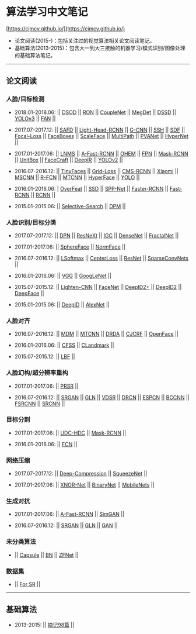 # 算法学习中文笔记 
[https://cjmcv.github.io/](https://cjmcv.github.io/)
* 论文阅读(2015-)：包括关注过的视觉算法相关论文阅读笔记。
* 基础算法(2013-2015)：包含大一到大三接触的机器学习/模式识别/图像处理的基础算法笔记。

---------

## 论文阅读
### 人脸/目标检测
* 2018.01-2018.06: || [DSOD](https://cjmcv.github.io/fdetect/2018/01/01/DSOD.html) || [RON](https://cjmcv.github.io/fdetect/2018/03/20/RON.html) || [CoupleNet](https://cjmcv.github.io/fdetect/2018/03/22/CoupleNet.html) || [MegDet](https://cjmcv.github.io/fdetect/2018/03/25/MegDet.html) || [DSSD](https://cjmcv.github.io/fdetect/2018/03/26/DSSD.html) || [YOLOv3](https://cjmcv.github.io/fdetect/2018/03/29/YOLOv3.html) || [FAN](https://cjmcv.github.io/fdetect/2018/03/31/FAN.html) ||

* 2017.07-2017.12: || [SAFD](https://cjmcv.github.io/fdetect/2017/12/17/SAFD.html) || [Light-Head-RCNN](https://cjmcv.github.io/fdetect/2017/12/06/Light-Head-RCNN.html) || [G-CNN](https://cjmcv.github.io/fdetect/2017/12/03/GCNN.html) || [SSH](https://cjmcv.github.io/fdetect/2017/11/26/SSH.html) || [SDF](https://cjmcv.github.io/fdetect/2017/11/18/SFD.html) || [Focal-Loss](https://cjmcv.github.io/fdetect/2017/11/04/FocalLoss.html) || [FaceBoxes](https://cjmcv.github.io/fdetect/2017/10/28/FaceBoxes.html) || [ScaleFace](https://cjmcv.github.io/fdetect/2017/10/16/ScaleFace.html) || [MultiPath](https://cjmcv.github.io/fdetect/2017/10/15/MultiPath.html) || [PVANet](https://cjmcv.github.io/fdetect/2017/10/15/PVANet.html) || [HyperNet](https://cjmcv.github.io/fdetect/2017/10/13/HyperNet.html) ||

* 2017.01-2017.06: || [LNMS](https://cjmcv.github.io/fdetect/2017/05/19/LNMS.html) || [A-Fast-RCNN](https://cjmcv.github.io/fdetect/fgan/2017/04/30/AFastRCNN.html) || [OHEM](https://cjmcv.github.io/fdetect/2017/04/29/OHEM.html) || [FPN](https://cjmcv.github.io/fdetect/2017/03/26/FPN.html) || [Mask-RCNN](https://cjmcv.github.io/fdetect/fmask/2017/03/25/MaskRCNN.html) || [UnitBox](https://cjmcv.github.io/fdetect/2017/02/12/UnitBox.html) || [FaceCraft](https://cjmcv.github.io/fdetect/2017/01/22/FaceCraft.html) || [DeepIR](https://cjmcv.github.io/fdetect/2017/01/15/DeepIR.html) || [YOLOv2](https://cjmcv.github.io/fdetect/2017/01/02/YOLOv2.html) ||

* 2016.07-2016.12: || [TinyFaces](https://cjmcv.github.io/fdetect/2016/12/20/TinyFaces.html) || [Grid-Loss](https://cjmcv.github.io/fdetect/2016/12/09/GridLoss.html) || [CMS-RCNN](https://cjmcv.github.io/fdetect/2016/11/18/CMSRCNN.html) || [Xiaomi](https://cjmcv.github.io/fdetect/2016/11/16/Xiaomi.html) || [MSCNN](https://cjmcv.github.io/fdetect/2016/11/02/MSCNN.html) || [R-FCN](https://cjmcv.github.io/fdetect/2016/10/10/RFCN.html) || [MTCNN](https://cjmcv.github.io/fdetect/falign/2016/10/01/MTCNN.html) || [HyperFace](https://cjmcv.github.io/fdetect/2016/09/08/HyperFace.html) || [YOLO](https://cjmcv.github.io/fdetect/2016/08/08/YOLO.html) ||

* 2016.01-2016.06: | [OverFeat](https://cjmcv.github.io/fdetect/2016/03/01/OverFeat.html) || [SSD](https://cjmcv.github.io/fdetect/2016/02/12/SSD.html) || [SPP-Net](https://cjmcv.github.io/fdetect/2016/02/05/SPP.html) || [Faster-RCNN](https://cjmcv.github.io/fdetect/2016/01/06/FRCNN2.html) || [Fast-RCNN](https://cjmcv.github.io/fdetect/2016/01/04/FRCNN.html) || [RCNN](https://cjmcv.github.io/fdetect/2016/01/02/RCNN.html) ||

* 2015.01-2015.06: || [Selective-Search](https://cjmcv.github.io/fdetect/2015/12/05/Selective-Search.html) || [DPM](https://cjmcv.github.io/fdetect/2015/03/12/DPM.html) ||

### 人脸识别/目标分类
* 2017.07-2017.12: || [DPN](https://cjmcv.github.io/freg/2017/12/24/DPN.html) || [ResNeXt](https://cjmcv.github.io/freg/2017/12/15/ResNeXt.html) || [IGC](https://cjmcv.github.io/freg/2017/12/10/IGC.html) || [DenseNet](https://cjmcv.github.io/freg/2017/10/21/DenseNet.html) || [FractalNet](https://cjmcv.github.io/freg/2017/10/14/FractalNet.html) || 

* 2017.01-2017.06: || [SphereFace](https://cjmcv.github.io/freg/2017/05/28/SphereFace.html) || [NormFace](https://cjmcv.github.io/freg/2017/05/21/NormFace.html) || 

* 2016.07-2016.12: || [LSoftmax](https://cjmcv.github.io/freg/2016/12/10/LSoftmax.html) || [CenterLoss](https://cjmcv.github.io/freg/2016/10/29/CenterLoss.html) || [ResNet](https://cjmcv.github.io/freg/2016/09/10/ResNet.html) || [SparseConvNets](https://cjmcv.github.io/freg/2016/08/21/SparseConvNets.html) ||

* 2016.01-2016.06: || [VGG](https://cjmcv.github.io/freg/2016/02/18/VGG.html) || [GoogLeNet](https://cjmcv.github.io/freg/2016/02/16/GoogLeNet.html) ||

* 2015.07-2015.12: || [Lighten-CNN](https://cjmcv.github.io/freg/2015/12/16/LightenCNN.html) || [FaceNet](https://cjmcv.github.io/freg/2015/11/15/FaceNet.html) || [DeepID2+](https://cjmcv.github.io/freg/2015/10/02/DeepID2+.html) || [DeepID2](https://cjmcv.github.io/freg/2015/09/26/DeepID2.html) || [DeepFace](https://cjmcv.github.io/freg/2015/08/07/DeepFace.html) || 

* 2015.01-2015.06: || [DeepID](https://cjmcv.github.io/freg/2015/06/29/DeepID.html) || [AlexNet](https://cjmcv.github.io/freg/2015/06/20/AlexNet.html) ||

### 人脸对齐
* 2016.07-2016.12: || [MDM](https://cjmcv.github.io/falign/2016/08/16/MDM.html) || [MTCNN](https://cjmcv.github.io/fdetect/falign/2016/10/01/MTCNN.html) || [DRDA](https://cjmcv.github.io/falign/2016/08/06/DRDA.html) || [CJCRF](https://cjmcv.github.io/falign/2016/08/02/CJCRF.html) || [OpenFace](https://cjmcv.github.io/falign/2016/06/12/OpenFace.html) ||

* 2016.01-2016.06: || [CFSS](https://cjmcv.github.io/falign/2016/01/26/CFSS.html) || [CLandmark](https://cjmcv.github.io/falign/2016/01/23/Clandmark.html) || 

* 2015.07-2015.12: || [LBF](https://cjmcv.github.io/falign/2015/12/26/LBF.html) || 

### 人脸幻构/超分辨率重构
* 2017.01-2017.06: || [PRSR](https://cjmcv.github.io/fsr/2017/02/18/PRSR.html) || 

* 2016.07-2016.12:  || [SRGAN](https://cjmcv.github.io/fgan/fsr/2016/12/26/SRGAN.html) || [GLN](https://cjmcv.github.io/fsr/fgan/2016/12/15/GLN.html) || [VDSR](https://cjmcv.github.io/fsr/2016/12/12/VDSR.html) || [DRCN](https://cjmcv.github.io/fsr/2016/12/11/DRCN.html) || [ESPCN](https://cjmcv.github.io/fsr/2016/12/09/ESPCN.html) || [BCCNN](https://cjmcv.github.io/fsr/2016/12/07/BCCNN.html) || [FSRCNN](https://cjmcv.github.io/fsr/2016/12/03/FSRCNN.html) || [SRCNN](https://cjmcv.github.io/fsr/2016/12/02/SRCNN.html) ||

### 目标分割
* 2017.01-2017.06: || [UDC-HDC](https://cjmcv.github.io/fmask/2017/05/10/UDC_HDC.html) || [Mask-RCNN](https://cjmcv.github.io/fdetect/fmask/2017/03/25/MaskRCNN.html) ||

* 2016.01-2016.06: || [FCN](https://cjmcv.github.io/fmask/2016/03/15/FCN.html) || 

### 网络压缩
* 2017.07-2017.12: || [Deep-Compression](https://cjmcv.github.io/fcompress/2017/11/12/DeepCompression.html) || [SqueezeNet](https://cjmcv.github.io/fcompress/2017/08/12/SqueezeNet.html) || 

* 2017.01-2017.06: || [XNOR-Net](https://cjmcv.github.io/fcompress/2017/06/03/XNOR-Net.html) || [BinaryNet](https://cjmcv.github.io/fcompress/2017/06/01/BinaryNet.html) || [MobileNets](https://cjmcv.github.io/fcompress/2017/04/28/MobileNets.html) || 

### 生成对抗
* 2017.01-2017.06: || [A-Fast-RCNN](https://cjmcv.github.io/fdetect/fgan/2017/04/30/AFastRCNN.html) || [SimGAN](https://cjmcv.github.io/fgan/2017/01/08/SimGAN.html) ||

* 2016.07-2016.12: || [SRGAN](https://cjmcv.github.io/fgan/fsr/2016/12/26/SRGAN.html) || [GLN](https://cjmcv.github.io/fsr/fgan/2016/12/15/GLN.html) || [GAN](https://cjmcv.github.io/fgan/2016/11/08/GAN.html) || 

### 未分类算法
* || [Capsule](https://cjmcv.github.io/ftrick/2017/11/17/Capsule.html) || [BN](https://cjmcv.github.io/ftrick/2016/11/06/BN.html) || [ZFNet](https://cjmcv.github.io/ftrick/2016/09/10/ZFNET.html) ||

### 数据集
* || [For SR](https://cjmcv.github.io/fDataset/2016/12/23/ForSR.html) ||

-------------

## 基础算法
* 2013-2015: || [摘记98篇](https://cjmcv.github.io/bprojects.html) ||





